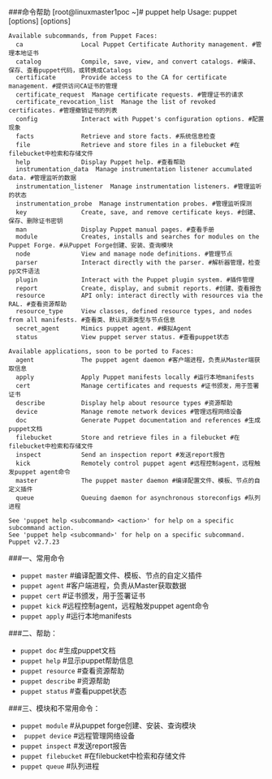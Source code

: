 ###命令帮助
    [root@linuxmaster1poc ~]# puppet help
    Usage: puppet <subcommand> [options] <action> [options]
                                                  
    Available subcommands, from Puppet Faces:
      ca                Local Puppet Certificate Authority management. #管理本地证书
      catalog           Compile, save, view, and convert catalogs. #编译、保存、查看puppet代码，或转换成Catalogs
      certificate       Provide access to the CA for certificate management. #提供访问CA证书的管理
      certificate_request  Manage certificate requests. #管理证书的请求
      certificate_revocation_list  Manage the list of revoked certificates. #管理撤销证书的列表
      config            Interact with Puppet's configuration options. #配置现象
      facts             Retrieve and store facts. #系统信息检查
      file              Retrieve and store files in a filebucket #在filebucket中检索和存储文件
      help              Display Puppet help. #查看帮助
      instrumentation_data  Manage instrumentation listener accumulated data. #管理监听的数据
      instrumentation_listener  Manage instrumentation listeners. #管理监听的状态
      instrumentation_probe  Manage instrumentation probes. #管理监听探测
      key               Create, save, and remove certificate keys. #创建、保存、删除证书密钥
      man               Display Puppet manual pages. #查看手册
      module            Creates, installs and searches for modules on the Puppet Forge. #从Puppet Forge创建、安装、查询模块
      node              View and manage node definitions. #管理节点
      parser            Interact directly with the parser. #解析器管理，检查pp文件语法
      plugin            Interact with the Puppet plugin system. #插件管理
      report            Create, display, and submit reports. #创建、查看报告
      resource          API only: interact directly with resources via the RAL. #查看资源帮助
      resource_type     View classes, defined resource types, and nodes from all manifests. #查看类、默认资源类型与节点信息
      secret_agent      Mimics puppet agent. #模拟Agent
      status            View puppet server status. #查看puppet状态
                                                  
    Available applications, soon to be ported to Faces:
      agent             The puppet agent daemon #客户端进程，负责从Master端获取信息
      apply             Apply Puppet manifests locally #运行本地manifests
      cert              Manage certificates and requests #证书颁发，用于签署证书
      describe          Display help about resource types #资源帮助
      device            Manage remote network devices #管理远程网络设备
      doc               Generate Puppet documentation and references #生成puppet文档
      filebucket        Store and retrieve files in a filebucket #在filebucket中检索和存储文件
      inspect           Send an inspection report #发送report报告
      kick              Remotely control puppet agent #远程控制agent，远程触发puppet agent命令
      master            The puppet master daemon #编译配置文件、模板、节点的自定义插件
      queue             Queuing daemon for asynchronous storeconfigs #队列进程
                                                  
    See 'puppet help <subcommand> <action>' for help on a specific subcommand action.
    See 'puppet help <subcommand>' for help on a specific subcommand.
    Puppet v2.7.23


###一、常用命令

- `puppet master` #编译配置文件、模板、节点的自定义插件
- `puppet agent` #客户端进程，负责从Master获取数据
- `puppet cert` #证书颁发，用于签署证书
- `puppet kick` #远程控制agent，远程触发puppet agent命令
- `puppet apply` #运行本地manifests

###二、帮助：

- `puppet doc` #生成puppet文档
- `puppet help` #显示puppet帮助信息
- `puppet resource` #查看资源帮助
- `puppet describe` #资源帮助
- `puppet status` #查看puppet状态

###三、模块和不常用命令：

- `puppet module` #从puppet forge创建、安装、查询模块
- ` puppet device` #远程管理网络设备
-  `puppet inspect` #发送report报告
-  `puppet filebucket` #在filebucket中检索和存储文件
-  `puppet queue` #队列进程